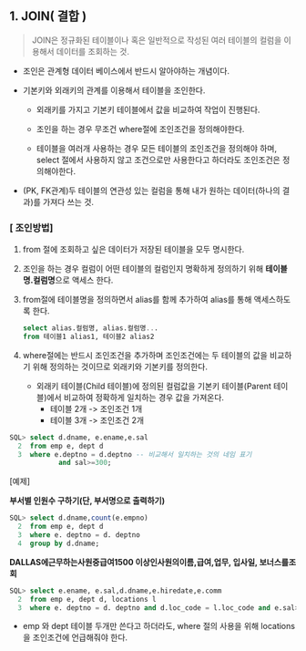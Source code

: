 ## 1. JOIN( 결합 )

> JOIN은 정규화된 테이블이나 혹은 일반적으로 작성된 여러 테이블의 컬럼을 이용해서 데이터를 조회하는 것.

- 조인은 관계형 데이터 베이스에서 반드시 알아야하는 개념이다.

- 기본키와 외래키의 관계를 이용해서 테이블을 조인한다.

  - 외래키를 가지고 기본키 테이블에서 값을 비교하여 작업이 진행된다.

  - 조인을 하는 경우 무조건 where절에 조인조건을 정의해야한다.
  - 테이블을 여러개 사용하는 경우 모든 테이블의 조인조건을 정의해야 하며, select 절에서 사용하지 않고 조건으로만 사용한다고 하더라도 조인조건은 정의해야한다.

- (PK, FK관계)두 테이블의 연관성 있는 컬럼을 통해 내가 원하는 데이터(하나의 결과)를 가져다 쓰는 것.

### [ 조인방법]

1. from 절에 조회하고 싶은 데이터가 저장된 테이블을 모두 명시한다.

2. 조인을 하는 경우 컬럼이 어떤 테이블의 컬럼인지 명확하게 정의하기 위해 **테이블명.컬럼명**으로 액세스 한다.

3. from절에 테이블명을 정의하면서 alias를 함께 추가하여 alias를 통해 액세스하도록 한다.

   ``` sql
   select alias.컬럼명, alias.컬럼명...
   from 테이블1 alias1, 테이블2 alias2
   ```

4. where절에는 반드시 조인조건을 추가하며 조인조건에는 두 테이블의 값을 비교하기 위해 정의하는 것이므로 외래키와 기본키를 정의한다. 

   - 외래키 테이블(Child 테이블)에 정의된 컬럼값을 기본키 테이블(Parent 테이블)에서 비교하여 정확하게 일치하는 경우 값을 가져온다.
     - 테이블 2개 -> 조인조건 1개
     - 테이블 3개 -> 조인조건  2개

``` sql
SQL> select d.dname, e.ename,e.sal
  2  from emp e, dept d
  3  where e.deptno = d.deptno -- 비교해서 일치하는 것의 네임 표기
  			and sal>=300;
```

[예제]

**부서별 인원수 구하기(단, 부서명으로 출력하기)**

``` sql
SQL> select d.dname,count(e.empno)
  2  from emp e, dept d
  3  where e. deptno = d. deptno
  4  group by d.dname;
```
**DALLAS에근무하는사원중급여1500 이상인사원의이름,급여,업무, 입사일, 보너스를조회**

``` sql
SQL> select e.ename, e.sal,d.dname,e.hiredate,e.comm
  2  from emp e, dept d, locations l
  3  where e. deptno = d. deptno and d.loc_code = l.loc_code and e.sal>=1500 and 						l.city='DALLAS';
```

- emp 와 dept 테이블 두개만 쓴다고 하더라도, where 절의 사용을 위해 locations을 조인조건에 언급해줘야 한다.